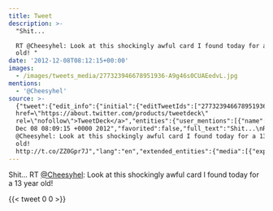 ```yaml
---
title: Tweet
description: >-
  "Shit...

  RT @Cheesyhel: Look at this shockingly awful card I found today for a 13 year
  old! "
date: '2012-12-08T08:12:15+00:00'
images:
  - /images/tweets_media/277323946678951936-A9g46s0CUAEedvL.jpg
mentions:
  - '@Cheesyhel'
source: >-
  {"tweet":{"edit_info":{"initial":{"editTweetIds":["277323946678951936"],"editableUntil":"2012-12-08T09:09:15.975Z","editsRemaining":"5","isEditEligible":true}},"retweeted":false,"source":"<a
  href=\"https://about.twitter.com/products/tweetdeck\"
  rel=\"nofollow\">TweetDeck</a>","entities":{"user_mentions":[{"name":"Hel","screen_name":"Cheesyhel","indices":["11","21"],"id_str":"20394739","id":"20394739"}],"urls":[],"symbols":[],"media":[{"expanded_url":"https://twitter.com/Cheesyhel/status/277033958192074753/photo/1","source_status_id":"277033958192074753","indices":["91","111"],"url":"http://t.co/ZZ0Gpr7J","media_url":"http://pbs.twimg.com/media/A9g46s0CUAEedvL.jpg","id_str":"277033958196269057","source_user_id":"20394739","id":"277033958196269057","media_url_https":"https://pbs.twimg.com/media/A9g46s0CUAEedvL.jpg","source_user_id_str":"20394739","sizes":{"large":{"w":"1225","h":"2048","resize":"fit"},"medium":{"w":"718","h":"1200","resize":"fit"},"thumb":{"w":"150","h":"150","resize":"crop"},"small":{"w":"407","h":"680","resize":"fit"}},"type":"photo","source_status_id_str":"277033958192074753","display_url":"pic.twitter.com/ZZ0Gpr7J"}],"hashtags":[]},"display_text_range":["0","111"],"favorite_count":"0","id_str":"277323946678951936","truncated":false,"retweet_count":"0","id":"277323946678951936","possibly_sensitive":false,"created_at":"Sat
  Dec 08 08:09:15 +0000 2012","favorited":false,"full_text":"Shit...\nRT
  @Cheesyhel: Look at this shockingly awful card I found today for a 13 year
  old!
  http://t.co/ZZ0Gpr7J","lang":"en","extended_entities":{"media":[{"expanded_url":"https://twitter.com/Cheesyhel/status/277033958192074753/photo/1","source_status_id":"277033958192074753","indices":["91","111"],"url":"http://t.co/ZZ0Gpr7J","media_url":"http://pbs.twimg.com/media/A9g46s0CUAEedvL.jpg","id_str":"277033958196269057","source_user_id":"20394739","id":"277033958196269057","media_url_https":"https://pbs.twimg.com/media/A9g46s0CUAEedvL.jpg","source_user_id_str":"20394739","sizes":{"large":{"w":"1225","h":"2048","resize":"fit"},"medium":{"w":"718","h":"1200","resize":"fit"},"thumb":{"w":"150","h":"150","resize":"crop"},"small":{"w":"407","h":"680","resize":"fit"}},"type":"photo","source_status_id_str":"277033958192074753","display_url":"pic.twitter.com/ZZ0Gpr7J"}]}}}
---
```

Shit...
RT [@Cheesyhel](https://twitter.com/@Cheesyhel): Look at this shockingly awful card I found today for a 13 year old! 
    
{{< tweet 0 0 >}}
    
